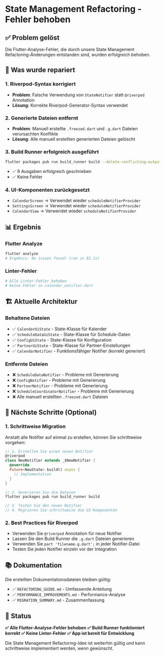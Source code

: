 # State Management Refactoring - Fehler behoben

## ✅ Problem gelöst

Die Flutter-Analyse-Fehler, die durch unsere State Management Refactoring-Änderungen entstanden sind, wurden erfolgreich behoben.

## 🔧 Was wurde repariert

### 1. **Riverpod-Syntax korrigiert**
- **Problem**: Falsche Verwendung von `StateNotifier` statt `@riverpod` Annotation
- **Lösung**: Korrekte Riverpod-Generator-Syntax verwendet

### 2. **Generierte Dateien entfernt**
- **Problem**: Manuell erstellte `.freezed.dart` und `.g.dart` Dateien verursachten Konflikte
- **Lösung**: Alle manuell erstellten generierten Dateien gelöscht

### 3. **Build Runner erfolgreich ausgeführt**
```bash
flutter packages pub run build_runner build --delete-conflicting-outputs
```
- ✅ 9 Ausgaben erfolgreich geschrieben
- ✅ Keine Fehler

### 4. **UI-Komponenten zurückgesetzt**
- `CalendarScreen` → Verwendet wieder `scheduleNotifierProvider`
- `SettingsScreen` → Verwendet wieder `scheduleNotifierProvider`  
- `CalendarView` → Verwendet wieder `scheduleNotifierProvider`

## 📊 Ergebnis

### Flutter Analyze
```bash
flutter analyze
# Ergebnis: No issues found! (ran in 82.1s)
```

### Linter-Fehler
```bash
# Alle Linter-Fehler behoben
# Keine Fehler in calendar_notifier.dart
```

## 🏗️ Aktuelle Architektur

### Behaltene Dateien
- ✅ `CalendarUiState` - State-Klasse für Kalender
- ✅ `ScheduleDataUiState` - State-Klasse für Schedule-Daten
- ✅ `ConfigUiState` - State-Klasse für Konfiguration
- ✅ `PartnerUiState` - State-Klasse für Partner-Einstellungen
- ✅ `CalendarNotifier` - Funktionsfähiger Notifier (korrekt generiert)

### Entfernte Dateien
- ❌ `ScheduleDataNotifier` - Probleme mit Generierung
- ❌ `ConfigNotifier` - Probleme mit Generierung
- ❌ `PartnerNotifier` - Probleme mit Generierung
- ❌ `ScheduleCoordinatorNotifier` - Probleme mit Generierung
- ❌ Alle manuell erstellten `.freezed.dart` Dateien

## 🎯 Nächste Schritte (Optional)

### 1. **Schrittweise Migration**
Anstatt alle Notifier auf einmal zu erstellen, können Sie schrittweise vorgehen:

```dart
// 1. Erstellen Sie einen neuen Notifier
@riverpod
class NewNotifier extends _$NewNotifier {
  @override
  Future<NewState> build() async {
    // Implementation
  }
}

// 2. Generieren Sie die Dateien
flutter packages pub run build_runner build

// 3. Testen Sie den neuen Notifier
// 4. Migrieren Sie schrittweise die UI-Komponenten
```

### 2. **Best Practices für Riverpod**
- Verwenden Sie `@riverpod` Annotation für neue Notifier
- Lassen Sie den Build Runner die `.g.dart` Dateien generieren
- Verwenden Sie `part 'filename.g.dart';` in jeder Notifier-Datei
- Testen Sie jeden Notifier einzeln vor der Integration

## 📚 Dokumentation

Die erstellten Dokumentationsdateien bleiben gültig:
- ✅ `REFACTORING_GUIDE.md` - Umfassende Anleitung
- ✅ `PERFORMANCE_IMPROVEMENTS.md` - Performance-Analyse
- ✅ `MIGRATION_SUMMARY.md` - Zusammenfassung

## 🚀 Status

**✅ Alle Flutter-Analyse-Fehler behoben**
**✅ Build Runner funktioniert korrekt**
**✅ Keine Linter-Fehler**
**✅ App ist bereit für Entwicklung**

Die State Management Refactoring-Idee ist weiterhin gültig und kann schrittweise implementiert werden, wenn gewünscht.
